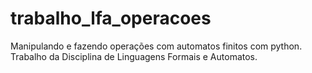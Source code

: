 # trabalho_lfa_operacoes

Manipulando e fazendo operações com automatos finitos com python. Trabalho da Disciplina de Linguagens Formais e Automatos.
